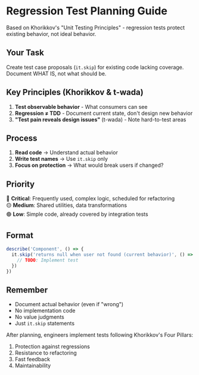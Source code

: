# Regression Test Planning Guide

Based on Khorikkov's "Unit Testing Principles" - regression tests protect existing behavior, not ideal behavior.

## Your Task

Create test case proposals (`it.skip`) for existing code lacking coverage. Document WHAT IS, not what should be.

## Key Principles (Khorikkov & t-wada)

1. **Test observable behavior** - What consumers can see
2. **Regression ≠ TDD** - Document current state, don't design new behavior  
3. **"Test pain reveals design issues"** (t-wada) - Note hard-to-test areas

## Process

1. **Read code** → Understand actual behavior
2. **Write test names** → Use `it.skip` only
3. **Focus on protection** → What would break users if changed?

## Priority

🔴 **Critical**: Frequently used, complex logic, scheduled for refactoring  
🟡 **Medium**: Shared utilities, data transformations  
🟢 **Low**: Simple code, already covered by integration tests

## Format

```typescript
describe('Component', () => {
  it.skip('returns null when user not found (current behavior)', () => {
    // TODO: Implement test
  })
})
```

## Remember

- Document actual behavior (even if "wrong")
- No implementation code
- No value judgments
- Just `it.skip` statements

After planning, engineers implement tests following Khorikkov's Four Pillars:
1. Protection against regressions
2. Resistance to refactoring  
3. Fast feedback
4. Maintainability